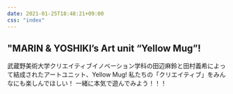 ```yaml
---
date: 2021-01-25T18:48:21+09:00
css: "index"
---
```

## "MARIN & YOSHIKI’s Art unit “Yellow Mug”!
武蔵野美術大学クリエイティブイノベーション学科の田辺麻鈴と田村義希によって結成されたアートユニット、Yellow Mug! 私たちの「クリエイティブ」をみんなにも楽しんでほしい！
一緒に本気で遊んでみよう！！！
